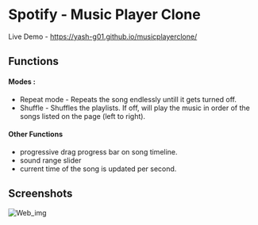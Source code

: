 # Spotify - Music Player Clone

Live Demo - https://yash-g01.github.io/musicplayerclone/

## Functions

#### Modes :
* Repeat mode - Repeats the song endlessly untill it gets turned off.
* Shuffle - Shuffles the playlists. If off, will play the music in order of the songs listed on the page (left to right).

#### Other Functions
* progressive drag progress bar on song timeline.
* sound range slider
* current time of the song is updated per second.

## Screenshots

<p>
    <img src="./Screenshots/SS1.jpg" alt="Web_img">
</p>

